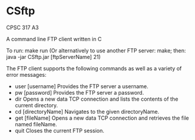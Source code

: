 # CSftp
CPSC 317 A3

A command line FTP client written in C

To run: make run (Or alternatively to use another FTP server: make; then: java -jar CSftp.jar [ftpServerName] 21)

The FTP client supports the following commands as well as a variety of error messages:
* user [username] Provides the FTP server a username.
* pw [password] Provides the FTP server a password.
* dir Opens a new data TCP connection and lists the contents of the current directory.
* cd [directoryName] Navigates to the given directoryName.
* get [fileName] Opens a new data TCP connection and retrieves the file named fileName.
* quit Closes the current FTP session.
